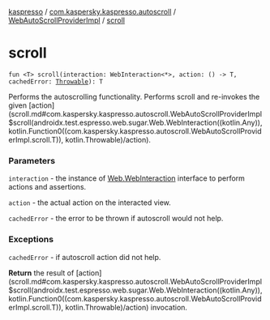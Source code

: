 [kaspresso](../../index.md) / [com.kaspersky.kaspresso.autoscroll](../index.md) / [WebAutoScrollProviderImpl](index.md) / [scroll](./scroll.md)

# scroll

`fun <T> scroll(interaction: WebInteraction<*>, action: () -> T, cachedError: `[`Throwable`](https://kotlinlang.org/api/latest/jvm/stdlib/kotlin/-throwable/index.html)`): T`

Performs the autoscrolling functionality. Performs scroll and re-invokes the given [action](scroll.md#com.kaspersky.kaspresso.autoscroll.WebAutoScrollProviderImpl$scroll(androidx.test.espresso.web.sugar.Web.WebInteraction((kotlin.Any)), kotlin.Function0((com.kaspersky.kaspresso.autoscroll.WebAutoScrollProviderImpl.scroll.T)), kotlin.Throwable)/action).

### Parameters

`interaction` - the instance of [Web.WebInteraction](#) interface to perform actions and assertions.

`action` - the actual action on the interacted view.

`cachedError` - the error to be thrown if autoscroll would not help.

### Exceptions

`cachedError` - if autoscroll action did not help.

**Return**
the result of [action](scroll.md#com.kaspersky.kaspresso.autoscroll.WebAutoScrollProviderImpl$scroll(androidx.test.espresso.web.sugar.Web.WebInteraction((kotlin.Any)), kotlin.Function0((com.kaspersky.kaspresso.autoscroll.WebAutoScrollProviderImpl.scroll.T)), kotlin.Throwable)/action) invocation.

